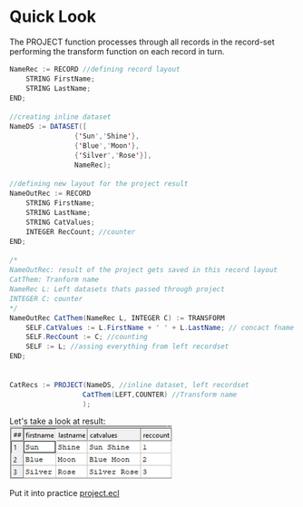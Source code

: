 # Quick Look

The PROJECT function processes through all records in the record-set performing the transform function on each record in turn.

```java
NameRec := RECORD //defining record layout
	STRING FirstName;
	STRING LastName;
END;

//creating inline dataset
NameDS := DATASET([
                {'Sun','Shine'},
				{'Blue','Moon'},
				{'Silver','Rose'}],
				NameRec);

//defining new layout for the project result
NameOutRec := RECORD
	STRING FirstName;
	STRING LastName;
	STRING CatValues;
 	INTEGER RecCount; //counter
END;

/*
NameOutRec: result of the project gets saved in this record layout
CatThem: Tranform name
NameRec L: Left datasets thats passed through project
INTEGER C: counter
*/
NameOutRec CatThem(NameRec L, INTEGER C) := TRANSFORM
	SELF.CatValues := L.FirstName + ' ' + L.LastName; // concact fname and last name
  	SELF.RecCount := C; //counting
	SELF := L; //assing everything from left recordset
END;


CatRecs := PROJECT(NameDS, //inline dataset, left recordset
                  CatThem(LEFT,COUNTER) //Transform name
                  );
```

Let's take a look at result:\
![project fname lname exp](./Images/project_Fname.jpg)

Put it into practice [project.ecl](https://ide.hpccsystems.com/workspaces/share/291d17d9-e5cb-4fac-83c2-ac5997c28a31)

